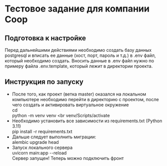 # Тестовое задание для компании Coop
## **Подготовка к настройке**
Перед дальнейшими действиями необходимо создать базу данных postgresql и вписать ее данные (хост, порт, пароль и т.д.) в .env файл, который необходимо создать. Вносить данные в .env файл нужно по примеру файла .env.template, который лежит в директории проекта.
## **Инструкция по запуску**
- После того, как проект (ветка master) оказался на локальном компьютере необходимо перейти в директорию с проектом, после чего создать и активировать виртуальное окружение
  <br>
  cd 
  <br>
  python -m venv venv
  <br
  venv/Scripts/activate
- Необходимо установить все зависимости из requirements.txt (Python 3.11)
  <br>
  pip install -r requirements.txt
- Дальше следует выполнить миграции:
  <br>
  alembic upgrade head
- Запуск локального сервера
  <br>
  uvicorn main:app --reload 
  <br>
Сервер запущен! Теперь можно подключить фронт
